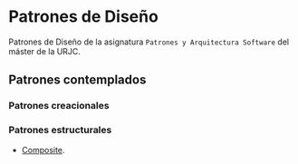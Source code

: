 # Patrones de Diseño

Patrones de Diseño de la asignatura `Patrones y Arquitectura Software`
del máster de la URJC.

## Patrones contemplados

### Patrones creacionales

### Patrones estructurales

* [Composite][1].


[1]: src/main/java/usantatecla/Composite